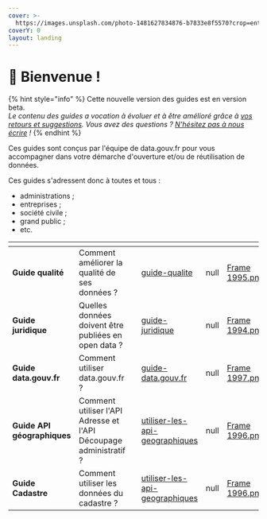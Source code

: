 ```yaml
---
cover: >-
  https://images.unsplash.com/photo-1481627834876-b7833e8f5570?crop=entropy&cs=srgb&fm=jpg&ixid=M3wxOTcwMjR8MHwxfHNlYXJjaHw1fHxib29rfGVufDB8fHx8MTY4Njg0MDU0Mnww&ixlib=rb-4.0.3&q=85
coverY: 0
layout: landing
---
```


# 👋 Bienvenue !

{% hint style="info" %}
Cette nouvelle version des guides est en version beta. \
_Le contenu des guides a vocation à évoluer et à être amélioré grâce à_ [_vos retours et suggestions_](https://tally.so/r/wLzkgv)_. Vous avez des questions ?_ [_N'hésitez pas à nous écrire_](https://support.data.gouv.fr/) _!_
{% endhint %}

Ces guides sont conçus par l'équipe de data.gouv.fr pour vous accompagner dans votre démarche d'ouverture et/ou de réutilisation de données.

Ces guides s'adressent donc à toutes et tous :&#x20;

* administrations ;&#x20;
* entreprises ;&#x20;
* société civile ;&#x20;
* grand public ;&#x20;
* etc.&#x20;

<table data-card-size="large" data-view="cards"><thead><tr><th></th><th></th><th data-hidden></th><th data-hidden data-card-target data-type="content-ref"></th><th data-hidden data-type="rating" data-max="5"></th><th data-hidden data-card-cover data-type="files"></th></tr></thead><tbody><tr><td><strong>Guide qualité</strong></td><td>Comment améliorer la qualité de ses données ?</td><td></td><td><a href="publier-des-donnees/guide-qualite/">guide-qualite</a></td><td>null</td><td><a href=".gitbook/assets/Frame 1995.png">Frame 1995.png</a></td></tr><tr><td><strong>Guide juridique</strong></td><td>Quelles données doivent être publiées en open data ?</td><td></td><td><a href="publier-des-donnees/guide-juridique/">guide-juridique</a></td><td>null</td><td><a href=".gitbook/assets/Frame 1994.png">Frame 1994.png</a></td></tr><tr><td><strong>Guide data.gouv.fr</strong></td><td>Comment utiliser data.gouv.fr ?</td><td></td><td><a href="publier-des-donnees/guide-data.gouv.fr/">guide-data.gouv.fr</a></td><td>null</td><td><a href=".gitbook/assets/Frame 1997.png">Frame 1997.png</a></td></tr><tr><td><strong>Guide API géographiques</strong></td><td>Comment utiliser l'API Adresse et l'API Découpage administratif ?</td><td></td><td><a href="reutiliser-des-donnees/utiliser-les-api-geographiques/">utiliser-les-api-geographiques</a></td><td>null</td><td><a href=".gitbook/assets/Frame 1996.png">Frame 1996.png</a></td></tr><tr><td><strong>Guide Cadastre</strong></td><td>Comment utiliser les données du cadastre ?</td><td></td><td><a href="reutiliser-des-donnees/autour-du-cadastre/">utiliser-les-api-geographiques</a></td><td>null</td><td><a href=".gitbook/assets/Frame 1996.png">Frame 1996.png</a></td></tr></tbody></table>
